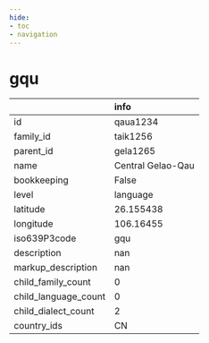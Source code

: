 ```yaml
---
hide:
- toc
- navigation
---
```

# gqu
|                      | info              |
|:---------------------|:------------------|
| id                   | qaua1234          |
| family_id            | taik1256          |
| parent_id            | gela1265          |
| name                 | Central Gelao-Qau |
| bookkeeping          | False             |
| level                | language          |
| latitude             | 26.155438         |
| longitude            | 106.16455         |
| iso639P3code         | gqu               |
| description          | nan               |
| markup_description   | nan               |
| child_family_count   | 0                 |
| child_language_count | 0                 |
| child_dialect_count  | 2                 |
| country_ids          | CN                |